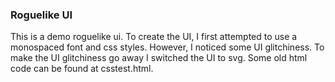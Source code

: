 ### Roguelike UI

This is a demo roguelike ui.  To create the UI, I first attempted to use a monospaced font and css styles.  However, I noticed some UI glitchiness.  To make the UI glitchiness go away I switched the UI to svg.  Some old html code can be found at csstest.html.
